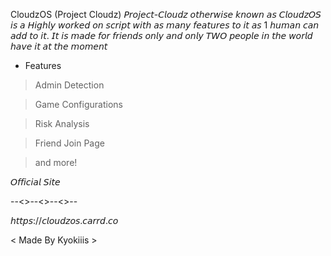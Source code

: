 CloudzOS
(Project Cloudz)
𝘗𝘳𝘰𝘫𝘦𝘤𝘵-𝘊𝘭𝘰𝘶𝘥𝘻 𝘰𝘵𝘩𝘦𝘳𝘸𝘪𝘴𝘦 𝘬𝘯𝘰𝘸𝘯 𝘢𝘴 𝘊𝘭𝘰𝘶𝘥𝘻𝘖𝘚 𝘪𝘴 𝘢 𝘏𝘪𝘨𝘩𝘭𝘺 𝘸𝘰𝘳𝘬𝘦𝘥 𝘰𝘯 𝘴𝘤𝘳𝘪𝘱𝘵 𝘸𝘪𝘵𝘩 𝘢𝘴 𝘮𝘢𝘯𝘺 𝘧𝘦𝘢𝘵𝘶𝘳𝘦𝘴 𝘵𝘰 𝘪𝘵 𝘢𝘴 1 𝘩𝘶𝘮𝘢𝘯 𝘤𝘢𝘯 𝘢𝘥𝘥 𝘵𝘰 𝘪𝘵. 𝘐𝘵 𝘪𝘴 𝘮𝘢𝘥𝘦 𝘧𝘰𝘳 𝘧𝘳𝘪𝘦𝘯𝘥𝘴 𝘰𝘯𝘭𝘺 𝘢𝘯𝘥 𝘰𝘯𝘭𝘺 𝘛𝘞𝘖 𝘱𝘦𝘰𝘱𝘭𝘦 𝘪𝘯 𝘵𝘩𝘦 𝘸𝘰𝘳𝘭𝘥 𝘩𝘢𝘷𝘦 𝘪𝘵 𝘢𝘵 𝘵𝘩𝘦 𝘮𝘰𝘮𝘦𝘯𝘵

- Features

> Admin Detection

> Game Configurations

> Risk Analysis

> Friend Join Page

> and more!

𝘖𝘧𝘧𝘪𝘤𝘪𝘢𝘭 𝘚𝘪𝘵𝘦


--<>--<>--<>--


𝘩𝘵𝘵𝘱𝘴://𝘤𝘭𝘰𝘶𝘥𝘻𝘰𝘴.𝘤𝘢𝘳𝘳𝘥.𝘤𝘰

< Made By Kyokiiis >
